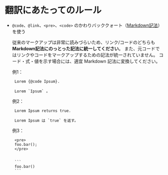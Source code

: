 翻訳にあたってのルール
======================

 * `@code`、`@link`、`<pre>`、`<code>` のかわりバッククォート（[Markdown記法](http://blog.2310.net/archives/6#code_blocks)）を使う

    従来のマークアップは非常に読みづらいため、リンク/コードのどちらも **Markdown記法にのっとった記法に統一してください**。
    また、元コードではリンクやコードをマークアップするための記法が統一されていません。
    コード・式・値を示す場合には、適宜 Markdown 記法に変換してください。

    例1：

        Lorem {@code Ipsum}.

        Lorem `Ipsum` 。

    例2：

        Lorem Ipsum returns true.

        Lorem Ipsum は `true` を返す。


    例3：

        <pre>
        foo.bar();
        </pre>


        ```
        foo.bar()
        ```
